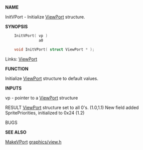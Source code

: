 
**NAME**

InitVPort - Initialize [ViewPort](_00B8.md) structure.

**SYNOPSIS**

```c
    InitVPort( vp )
               a0

    void InitVPort( struct ViewPort * );

```
Links: [ViewPort](_00B8.md) 

**FUNCTION**

Initialize [ViewPort](_00B8.md) structure to default values.

**INPUTS**

vp - pointer to a [ViewPort](_00B8.md) structure

RESULT
[ViewPort](_00B8.md) structure set to all 0's. (1.0,1.1)
New field added SpritePriorities, initialized to 0x24 (1.2)

BUGS

**SEE ALSO**

[MakeVPort](MakeVPort.md) [graphics/view.h](_00B8.md)
